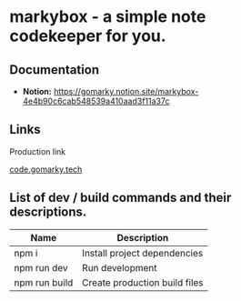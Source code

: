 # markybox - a simple note codekeeper for you.

## Documentation
- **Notion:** https://gomarky.notion.site/markybox-4e4b90c6cab548539a410aad3f11a37c

## Links
Production link

[code.gomarky.tech](code.gomarky.tech)

## List of dev / build commands and their descriptions.

| Name                   | Description                                                                        |
| ---------------------- |----------------------------------------------------------------------------------- |
| npm i                  | Install project dependencies                                                       |
| npm run dev            | Run development                                                                    | 
| npm run build          | Create production build files                                                       |
